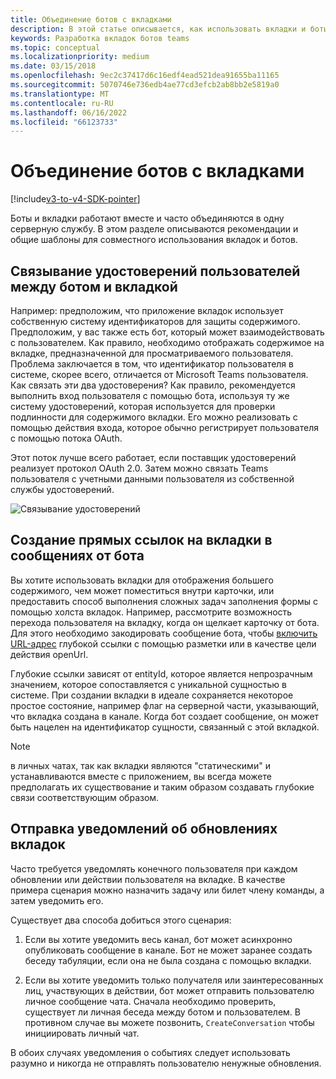 ```yaml
---
title: Объединение ботов с вкладками
description: В этой статье описывается, как использовать вкладки и боты вместе.
keywords: Разработка вкладок ботов teams
ms.topic: conceptual
ms.localizationpriority: medium
ms.date: 03/15/2018
ms.openlocfilehash: 9ec2c37417d6c16edf4ead521dea91655ba11165
ms.sourcegitcommit: 5070746e736edb4ae77cd3efcb2ab8bb2e5819a0
ms.translationtype: MT
ms.contentlocale: ru-RU
ms.lasthandoff: 06/16/2022
ms.locfileid: "66123733"
---
```

# <a name="combine-bots-with-tabs"></a>Объединение ботов с вкладками

[!include[v3-to-v4-SDK-pointer](~/includes/v3-to-v4-pointer-bots.md)]

Боты и вкладки работают вместе и часто объединяются в одну серверную службу. В этом разделе описываются рекомендации и общие шаблоны для совместного использования вкладок и ботов.

## <a name="associating-user-identities-across-bot-and-tab"></a>Связывание удостоверений пользователей между ботом и вкладкой

Например: предположим, что приложение вкладок использует собственную систему идентификаторов для защиты содержимого. Предположим, у вас также есть бот, который может взаимодействовать с пользователем. Как правило, необходимо отображать содержимое на вкладке, предназначенной для просматриваемого пользователя. Проблема заключается в том, что идентификатор пользователя в системе, скорее всего, отличается от Microsoft Teams пользователя. Как связать эти два удостоверения?
Как правило, рекомендуется выполнить вход пользователя с помощью бота, используя ту же систему удостоверений, которая используется для проверки подлинности для содержимого вкладки. Его можно реализовать с помощью действия входа, которое обычно регистрирует пользователя с помощью потока OAuth.

Этот поток лучше всего работает, если поставщик удостоверений реализует протокол OAuth 2.0. Затем можно связать Teams пользователя с учетными данными пользователя из собственной службы удостоверений.

   ![Связывание удостоверений](~/assets/images/bots/associating_contexts.png)

## <a name="constructing-deep-links-to-tabs-in-messages-from-your-bot"></a>Создание прямых ссылок на вкладки в сообщениях от бота

Вы хотите использовать вкладки для отображения большего содержимого, чем может поместиться внутри карточки, или предоставить способ выполнения сложных задач заполнения формы с помощью холста вкладок. Например, рассмотрите возможность перехода пользователя на вкладку, когда он щелкает карточку от бота. Для этого необходимо закодировать сообщение бота, чтобы [включить URL-адрес](~/concepts/build-and-test/deep-links.md) глубокой ссылки с помощью разметки или в качестве цели действия openUrl.

Глубокие ссылки зависят от entityId, которое является непрозрачным значением, которое сопоставляется с уникальной сущностью в системе. При создании вкладки в идеале сохраняется некоторое простое состояние, например флаг на серверной части, указывающий, что вкладка создана в канале. Когда бот создает сообщение, он может быть нацелен на идентификатор сущности, связанный с этой вкладкой.

> [!NOTE]
> в личных чатах, так как вкладки являются "статическими" и устанавливаются вместе с приложением, вы всегда можете предполагать их существование и таким образом создавать глубокие связи соответствующим образом.

## <a name="sending-notifications-for-tab-updates"></a>Отправка уведомлений об обновлениях вкладок

Часто требуется уведомлять конечного пользователя при каждом обновлении или действии пользователя на вкладке. В качестве примера сценария можно назначить задачу или билет члену команды, а затем уведомить его.

Существует два способа добиться этого сценария:

1. Если вы хотите уведомить весь канал, бот может асинхронно опубликовать сообщение в канале. Бот не может заранее создать беседу табуляции, если она не была создана с помощью вкладки.

2. Если вы хотите уведомить только получателя или заинтересованных лиц, участвующих в действии, бот может отправить пользователю личное сообщение чата. Сначала необходимо проверить, существует ли личная беседа между ботом и пользователем. В противном случае вы можете позвонить, `CreateConversation` чтобы инициировать личный чат.

В обоих случаях уведомления о событиях следует использовать разумно и никогда не отправлять пользователю ненужные обновления.
